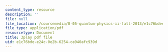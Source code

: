 ```yaml
---
content_type: resource
description: ''
file: null
file_location: /coursemedia/8-05-quantum-physics-ii-fall-2013/e1c76bdee24c0e2b6254ca940afc939d_ZTNip78TUvA.pdf
file_type: application/pdf
resourcetype: Document
title: 3play pdf file
uid: e1c76bde-e24c-0e2b-6254-ca940afc939d
---
```


